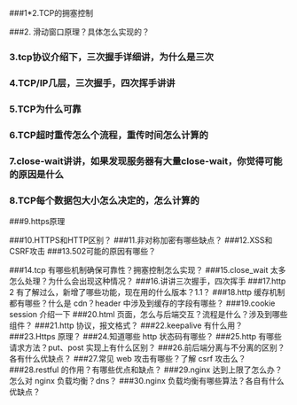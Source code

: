 ###1*2.TCP的拥塞控制

###2. 滑动窗口原理？具体怎么实现的？

### 3.tcp协议介绍下，三次握手详细讲，为什么是三次

### 4.TCP/IP几层，三次握手，四次挥手讲讲

### 5.TCP为什么可靠

### 6.TCP超时重传怎么个流程，重传时间怎么计算的

### 7.close-wait讲讲，如果发现服务器有大量close-wait，你觉得可能的原因是什么

### 8.TCP每个数据包大小怎么决定的，怎么计算的

###9.https原理

###10.HTTPS和HTTP区别？
###11.非对称加密有哪些缺点？
###12.XSS和CSRF攻击
###13.502可能的原因有哪些？

###14.tcp 有哪些机制确保可靠性？拥塞控制怎么实现？
###15.close_wait 太多怎么处理？为什么会出现这种情况？
###16.讲讲三次握手，四次挥手
###17.http 2 有了解过么，新增了哪些功能，现在用的什么版本？1.1？
###18.http 缓存机制都有哪些？什么是 cdn？header 中涉及到缓存的字段有哪些？
###19.cookie session 介绍一下
###20.html 页面，怎么与后端交互？流程是什么？涉及到哪些组件？
###21.http 协议，报文格式？
###22.keepalive 有什么用？
###23.Https 原理？
###24.知道哪些 http 状态码有哪些？
###25.http 有哪些请求方法？put、post 实现上有什么区别？
###26.前后端分离与不分离的区别？各有什么优缺点？
###27.常见 web 攻击有哪些？了解 csrf 攻击么？
###28.restful 的作用？有哪些优点和缺点？
###29.nginx 达到上限了怎么办？怎么对 nginx 负载均衡？dns？
###30.nginx 负载均衡有哪些算法？各自有什么优缺点？